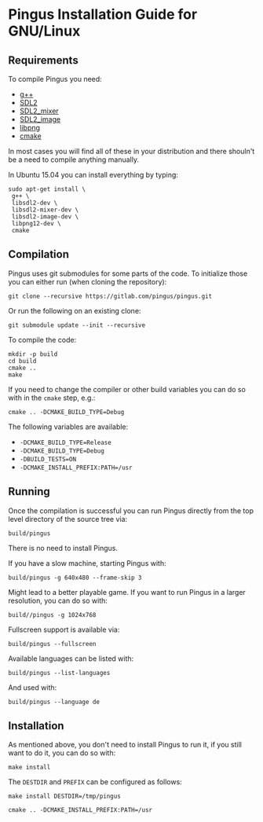 Pingus Installation Guide for GNU/Linux
=======================================

Requirements
------------

To compile Pingus you need:

* [g++](http://gcc.gnu.org/)
* [SDL2](http://libsdl.org/)
* [SDL2_mixer](https://www.libsdl.org/projects/SDL_image/)
* [SDL2_image](https://www.libsdl.org/projects/SDL_mixer/)
* [libpng](http://libpng.org/)
* [cmake](http://cmake.org/)

In most cases you will find all of these in your distribution and
there shouln't be a need to compile anything manually.

In Ubuntu 15.04 you can install everything by typing:

    sudo apt-get install \
     g++ \
     libsdl2-dev \
     libsdl2-mixer-dev \
     libsdl2-image-dev \
     libpng12-dev \
     cmake


Compilation
-----------

Pingus uses git submodules for some parts of the code. To initialize
those you can either run (when cloning the repository):

    git clone --recursive https://gitlab.com/pingus/pingus.git

Or run the following on an existing clone:

    git submodule update --init --recursive

To compile the code:

    mkdir -p build
    cd build
    cmake ..
    make

If you need to change the compiler or other build variables you can do
so with in the `cmake` step, e.g.:

    cmake .. -DCMAKE_BUILD_TYPE=Debug

The following variables are available:

* `-DCMAKE_BUILD_TYPE=Release`
* `-DCMAKE_BUILD_TYPE=Debug`
* `-DBUILD_TESTS=ON`
* `-DCMAKE_INSTALL_PREFIX:PATH=/usr`


Running
-------

Once the compilation is successful you can run Pingus directly from
the top level directory of the source tree via:

    build/pingus

There is no need to install Pingus.

If you have a slow machine, starting Pingus with:

    build/pingus -g 640x480 --frame-skip 3

Might lead to a better playable game. If you want to run Pingus in a
larger resolution, you can do so with:

    build//pingus -g 1024x768

Fullscreen support is available via:

    build/pingus --fullscreen

Available languages can be listed with:

    build/pingus --list-languages

And used with:

    build/pingus --language de


Installation
------------

As mentioned above, you don't need to install Pingus to run it, if you
still want to do it, you can do so with:

    make install

The `DESTDIR` and `PREFIX` can be configured as follows:

    make install DESTDIR=/tmp/pingus

    cmake .. -DCMAKE_INSTALL_PREFIX:PATH=/usr

